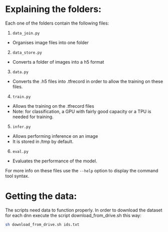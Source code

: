 # Explaining the folders:

Each one of the folders contain the following files:

1.  `data_join.py`
 * Organises image files into one folder

2.  `data_store.py`
 *  Converts a folder of images into a h5 format

3.  `data.py`
 *  Converts the .h5 files into .tfrecord in order to allow the training on these files.

4.  `train.py`
 *  Allows the training on the .tfrecord files
 *  Note: for classification, a GPU with fairly good capacity or a TPU is needed for training.

5.  `infer.py`
 *  Allows performing inference on an image
 *  It is stored in /tmp by default.

6.  `eval.py`
 *  Evaluates the performance of the model.

For more info on these files use the `--help` option to display the command tool syntax.  
# Getting the data:
The scripts need data to function properly. In order to download the dataset for each dnn execute the script download_from_drive.sh this way:  
```bash
sh download_from_drive.sh ids.txt
```

